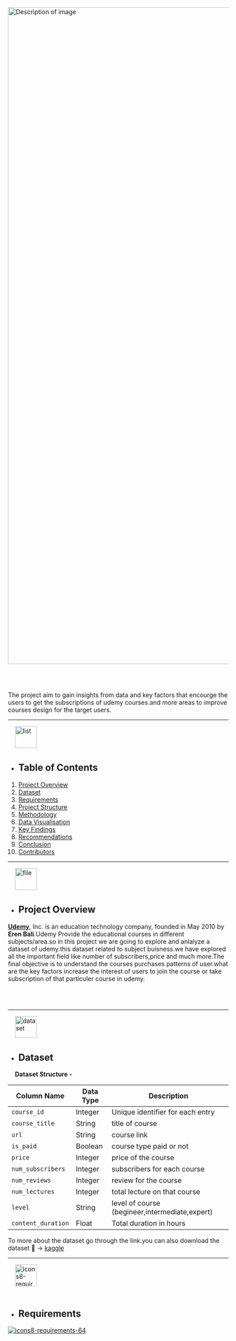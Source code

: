 <img src="https://i.ibb.co/2vfkHVB/UDEMY-Projects-img.jpg" width="1500" alt="Description of image">

<br></br>

The project aim to gain insights from data and key factors that encourge the users to get the subscriptions of udemy courses.and more areas
to improve courses design for the target users.

***

 <div align= "start">
  
  &nbsp; &nbsp; <a href="https://imgbb.com/"><img src="https://i.ibb.co/Ksw7GWz/list.png" width="50" alt="list" border="0"></a> <div/>

  <div align= "start">
  
- ## **Table of Contents**
1. [Project Overview](#project-overview)
2. [Dataset](#dataset)
3. [Requirements](#requirements)
4. [Project Structure](#ProjectStructure)
5. [Methodology](#Methodlogy)
6. [Data Visualisation](#Visualisation)
7. [Key Findings](#KeyFindings)
8. [Recommendations](#Recommendations)
9. [Conclusion](#Conclusion)
10. [Contributors](#Contributors)

 <div/>




***


<div align= "start">
 
  &nbsp; &nbsp; <a href="https://imgbb.com/"><img src="https://i.ibb.co/x2mBdn3/file.png"  width="50" alt="file" border="0"></a> <div/>
  
<div align= "start">


 
- ## **Project Overview**
[**Udemy**](https://www.udemy.com/), Inc. is an education technology company, founded in May 2010 by **Eren Bali**.Udemy Provide the educational courses in different subjects/area.so in this project we are going to explore and anlalyze a dataset of udemy.this dataset related to subject buisness.we have explored all the important field like number of subscribers,price and much more.The final objective is to understand the courses purchases patterns of user.what are the key factors increase the interest of users to join the course or take subscription of that particuler course in udemy. 
 <div/>

 
<br></br>


***


<div align= "start">
&nbsp; &nbsp; <a href="https://imgbb.com/"><img src="https://i.ibb.co/D9vKsxH/dataset.png" alt="dataset" border="0"  width="50"></a> <div/>
 

  
 <div align= "start">
   
- ## **Dataset**
 &nbsp; &nbsp; **Dataset Structure -**

 | Column Name       | Data Type | Description                              |
|-------------------|-----------|------------------------------------------|
| `course_id`              | Integer   | Unique identifier for each entry         |
| `course_title`            | String    | title of course   |
| `url`          | String    | course link             |
| `is_paid` | Boolean     |course type paid or not |
| `price`            | Integer      | price of the course                  | 
|`num_subscribers`|   Integer|subscribers for each course|
|`num_reviews`| Integer| review for the course|
| `num_lectures` | Integer     |total lecture on that course |
| `level`            | String      | level of course (begineer,intermediate,expert)   | 
|`content_duration`|   Float|Total duration in hours|


 To more about the dataset  go through the link.you can also download the dataset 🔗  -> [kaggle](https://www.kaggle.com/datasets/arzubesiroglu/udemy-courses-dataset) 
  
  </div>

***





<div align= "start">
&nbsp; &nbsp; <a href="https://imgbb.com/"><img src="https://i.ibb.co/NjjDV7t/icons8-requirements-64.png" width="50" alt="icons8-requirements-64" border="0"></a><br /><a target='_blank' href='https://imgbb.com/'></a><br /> 

</div>



<div align= "start">
  
 - ## **Requirements**

</div>



<a href="https://imgbb.com/"><img src="https://i.ibb.co/9TTK8Gc/icons8-requirements-64.png" alt="icons8-requirements-64" border="0"></a>






 

